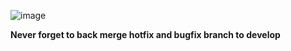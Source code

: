 ![image](https://user-images.githubusercontent.com/54283806/152136369-74553804-32af-456d-9601-ad059755ed02.png)

**Never forget to back merge hotfix and bugfix branch to develop**
